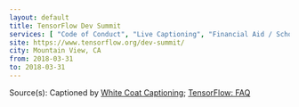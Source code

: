 ```yaml
---
layout: default
title: TensorFlow Dev Summit
services: [ "Code of Conduct", "Live Captioning", "Financial Aid / Scholarships", "Mobility Access", "Nursing / Pumping Room", "Prayer Room", "Childcare" ]
site: https://www.tensorflow.org/dev-summit/
city: Mountain View, CA
from: 2018-03-31
to: 2018-03-31
---
```


Source(s): Captioned by [White Coat Captioning](http://www.whitecoatcaptioning.com/); [TensorFlow: FAQ](https://www.tensorflow.org/dev-summit/faq/)
